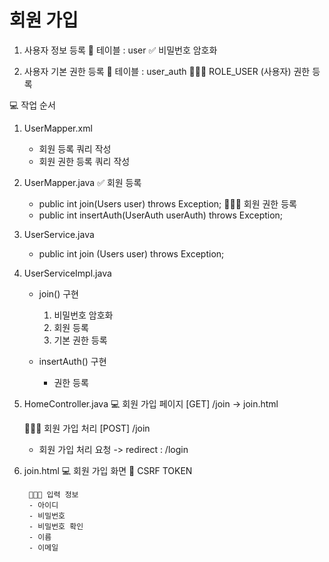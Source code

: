 # 회원 가입

1. 사용자 정보 등록
    🎁 테이블 : user
    ✅ 비밀번호 암호화

2. 사용자 기본 권한 등록
    🎁 테이블 : user_auth
    👩🏻‍💼 ROLE_USER (사용자) 권한 등록

💻 작업 순서
1. UserMapper.xml
    - 회원 등록 쿼리 작성
    - 회원 권한 등록 쿼리 작성

2. UserMapper.java
    ✅ 회원 등록
    - public int join(Users user) throws Exception;
    👩🏻‍💼 회원 권한 등록
    - public int insertAuth(UserAuth userAuth) throws Exception;

3. UserService.java
    - public int join (Users user) throws Exception;

4. UserServiceImpl.java
    - join() 구현
        1. 비밀번호 암호화
        2. 회원 등록
        3. 기본 권한 등록

    - insertAuth() 구현
        - 권한 등록

5. HomeController.java
    💻 회원 가입 페이지
    [GET] /join
    -> join.html

    👩🏻‍💻 회원 가입 처리
    [POST] /join
    - 회원 가입 처리 요청
    -> redirect : /login

6. join.html
    💻 회원 가입 화면
        💍 CSRF TOKEN

        👩🏻‍💼 입력 정보
        - 아이디
        - 비밀번호
        - 비밀번호 확인
        - 이름
        - 이메일